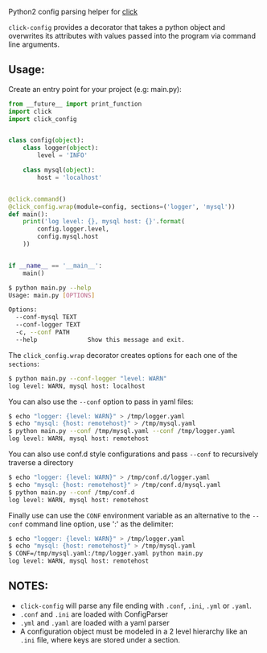 Python2 config parsing helper for [click](http://click.pocoo.org)

```click-config``` provides a decorator that takes a python object and overwrites its attributes with values passed into the program via command line arguments.


## Usage:

Create an entry point for your project (e.g: main.py):
```python
from __future__ import print_function
import click
import click_config


class config(object):
    class logger(object):
        level = 'INFO'

    class mysql(object):
        host = 'localhost'


@click.command()
@click_config.wrap(module=config, sections=('logger', 'mysql'))
def main():
    print('log level: {}, mysql host: {}'.format(
        config.logger.level,
        config.mysql.host
    ))


if __name__ == '__main__':
    main()
```

```bash
$ python main.py --help
Usage: main.py [OPTIONS]

Options:
  --conf-mysql TEXT
  --conf-logger TEXT
  -c, --conf PATH
  --help              Show this message and exit.
```

The ```click_config.wrap``` decorator creates options for each one of the ```sections```:
```bash
$ python main.py --conf-logger "level: WARN"
log level: WARN, mysql host: localhost
```

You can also use the ```--conf``` option to pass in yaml files:
```bash
$ echo "logger: {level: WARN}" > /tmp/logger.yaml
$ echo "mysql: {host: remotehost}" > /tmp/mysql.yaml
$ python main.py --conf /tmp/mysql.yaml --conf /tmp/logger.yaml
log level: WARN, mysql host: remotehost
```

You can also use conf.d style configurations and pass ```--conf``` to recursively traverse a directory
```bash
$ echo "logger: {level: WARN}" > /tmp/conf.d/logger.yaml
$ echo "mysql: {host: remotehost}" > /tmp/conf.d/mysql.yaml
$ python main.py --conf /tmp/conf.d
log level: WARN, mysql host: remotehost
```

Finally use can use the ```CONF``` environment variable as an alternative to the ```--conf``` command line option, use ':' as the delimiter:
```bash
$ echo "logger: {level: WARN}" > /tmp/logger.yaml
$ echo "mysql: {host: remotehost}" > /tmp/mysql.yaml
$ CONF=/tmp/mysql.yaml:/tmp/logger.yaml python main.py
log level: WARN, mysql host: remotehost
```


## NOTES:

* ```click-config``` will parse any file ending with ```.conf```, ```.ini```, ```.yml``` or ```.yaml```.
* ```.conf``` and ```.ini``` are loaded with ConfigParser
* ```.yml``` and ```.yaml``` are loaded with a yaml parser
* A configuration object must be modeled in a 2 level hierarchy like an ```.ini``` file, where keys are stored under a section.
